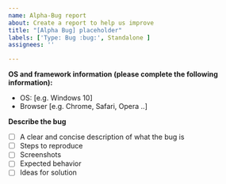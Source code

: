 ```yaml
---
name: Alpha-Bug report
about: Create a report to help us improve
title: "[Alpha Bug] placeholder"
labels: ['Type: Bug :bug:', Standalone ]
assignees: ''

---
```


**OS and framework information (please complete the following information):**
 - OS: [e.g. Windows 10]
 - Browser [e.g. Chrome, Safari, Opera ..]

**Describe the bug**
- [ ] A clear and concise description of what the bug is
- [ ] Steps to reproduce
- [ ] Screenshots
- [ ] Expected behavior
- [ ] Ideas for solution

